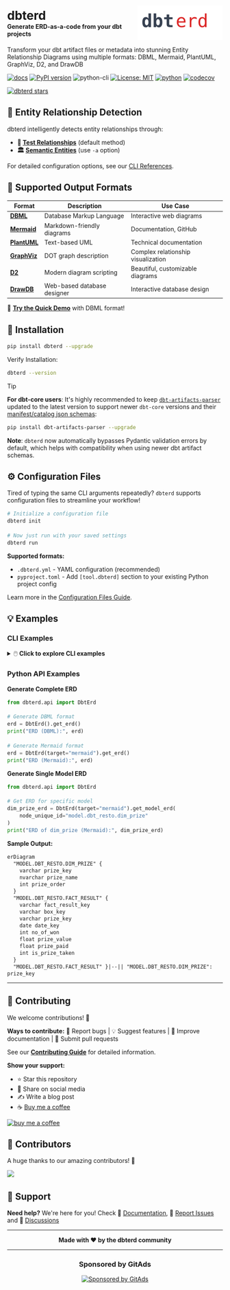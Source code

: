 <div style="display: flex; align-items: center; justify-content: space-between;">
  <div>
    <h1 style="margin: 0;">dbterd</h1>
    <p style="margin: 0; font-weight: bold;">Generate ERD-as-a-code from your dbt projects</p>
  </div>
  <img src="docs/assets/logo.svg" alt="dbterd logo" width="200" height="80">
</div>

Transform your dbt artifact files or metadata into stunning Entity Relationship Diagrams using multiple formats: DBML, Mermaid, PlantUML, GraphViz, D2, and DrawDB

[![docs](https://img.shields.io/badge/docs-visit%20site-blue?style=flat&logo=gitbook&logoColor=white)](https://dbterd.datnguyen.de/)
[![PyPI version](https://badge.fury.io/py/dbterd.svg)](https://pypi.org/project/dbterd/)
![python-cli](https://img.shields.io/badge/CLI-Python-FFCE3E?labelColor=14354C&logo=python&logoColor=white)
[![License: MIT](https://img.shields.io/badge/License-MIT-yellow.svg)](https://opensource.org/licenses/MIT)
[![python](https://img.shields.io/badge/Python-3.9|3.10|3.11|3.12-3776AB.svg?style=flat&logo=python&logoColor=white)](https://www.python.org)
[![codecov](https://codecov.io/gh/datnguye/dbterd/graph/badge.svg?token=N7DMQBLH4P)](https://codecov.io/gh/datnguye/dbterd)

[![dbterd stars](https://img.shields.io/github/stars/datnguye/dbterd.svg?logo=github&style=for-the-badge&label=Star%20this%20repo)](https://github.com/datnguye/dbterd)

## 🎯 Entity Relationship Detection

dbterd intelligently detects entity relationships through:

- **🧪 [Test Relationships](https://docs.getdbt.com/reference/resource-properties/data-tests#relationships)** (default method)
- **🏛️ [Semantic Entities](https://docs.getdbt.com/docs/build/entities)** (use `-a` option)

For detailed configuration options, see our [CLI References](https://dbterd.datnguyen.de/latest/nav/guide/cli-references.html#dbterd-run-algo-a).

## 🎨 Supported Output Formats

| Format | Description | Use Case |
|--------|-------------|----------|
| **[DBML](https://dbdiagram.io/d)** | Database Markup Language | Interactive web diagrams |
| **[Mermaid](https://mermaid-js.github.io/mermaid-live-editor/)** | Markdown-friendly diagrams | Documentation, GitHub |
| **[PlantUML](https://plantuml.com/ie-diagram)** | Text-based UML | Technical documentation |
| **[GraphViz](https://graphviz.org/)** | DOT graph description | Complex relationship visualization |
| **[D2](https://d2lang.com/)** | Modern diagram scripting | Beautiful, customizable diagrams |
| **[DrawDB](https://drawdb.vercel.app/)** | Web-based database designer | Interactive database design |

🎯 **[Try the Quick Demo](https://dbterd.datnguyen.de/latest/nav/guide/targets/generate-dbml.html)** with DBML format!

## 🚀 Installation

```bash
pip install dbterd --upgrade
```

Verify Installation:

```bash
dbterd --version
```

> [!TIP]
> **For dbt-core users**: It's highly recommended to keep [`dbt-artifacts-parser`](https://github.com/yu-iskw/dbt-artifacts-parser) updated to the latest version to support newer `dbt-core` versions and their [manifest/catalog json schemas](https://schemas.getdbt.com/):
> ```bash
> pip install dbt-artifacts-parser --upgrade
> ```
>
> **Note**: `dbterd` now automatically bypasses Pydantic validation errors by default, which helps with compatibility when using newer dbt artifact schemas.

## ⚙️ Configuration Files

Tired of typing the same CLI arguments repeatedly? `dbterd` supports configuration files to streamline your workflow!

```bash
# Initialize a configuration file
dbterd init

# Now just run with your saved settings
dbterd run
```

**Supported formats:**
- `.dbterd.yml` - YAML configuration (recommended)
- `pyproject.toml` - Add `[tool.dbterd]` section to your existing Python project config

Learn more in the [Configuration Files Guide](https://dbterd.datnguyen.de/latest/nav/guide/configuration-file.html).

## 💡 Examples

### CLI Examples

<details>
<summary>🖱️ <strong>Click to explore CLI examples</strong></summary>

```bash
# 📊 Select all models in dbt_resto
dbterd run -ad samples/dbtresto

# 🎯 Select multiple dbt resources (models + sources)
dbterd run -ad samples/dbtresto -rt model -rt source

# 🔍 Select models excluding staging
dbterd run -ad samples/dbtresto -s model.dbt_resto -ns model.dbt_resto.staging

# 📋 Select by schema name
dbterd run -ad samples/dbtresto -s schema:mart -ns model.dbt_resto.staging

# 🏷️ Select by full schema name
dbterd run -ad samples/dbtresto -s schema:dbt.mart -ns model.dbt_resto.staging

# 🌟 Other sample projects
dbterd run -ad samples/fivetranlog -rt model -rt source
dbterd run -ad samples/facebookad -rt model -rt source
dbterd run -ad samples/shopify -s wildcard:*shopify.shopify__*

# 🔗 Custom relationship detection
dbterd run -ad samples/dbt-constraints -a "test_relationship:(name:foreign_key|c_from:fk_column_name|c_to:pk_column_name)"

# 💻 Your local project
dbterd run -ad samples/local -rt model -rt source
```

</details>

### Python API Examples

**Generate Complete ERD**

```python
from dbterd.api import DbtErd

# Generate DBML format
erd = DbtErd().get_erd()
print("ERD (DBML):", erd)

# Generate Mermaid format
erd = DbtErd(target="mermaid").get_erd()
print("ERD (Mermaid):", erd)
```

**Generate Single Model ERD**

```python
from dbterd.api import DbtErd

# Get ERD for specific model
dim_prize_erd = DbtErd(target="mermaid").get_model_erd(
    node_unique_id="model.dbt_resto.dim_prize"
)
print("ERD of dim_prize (Mermaid):", dim_prize_erd)
```

**Sample Output:**

```mermaid
erDiagram
  "MODEL.DBT_RESTO.DIM_PRIZE" {
    varchar prize_key
    nvarchar prize_name
    int prize_order
  }
  "MODEL.DBT_RESTO.FACT_RESULT" {
    varchar fact_result_key
    varchar box_key
    varchar prize_key
    date date_key
    int no_of_won
    float prize_value
    float prize_paid
    int is_prize_taken
  }
  "MODEL.DBT_RESTO.FACT_RESULT" }|--|| "MODEL.DBT_RESTO.DIM_PRIZE": prize_key
```

---

## 🤝 Contributing

We welcome contributions! 🎉

**Ways to contribute:** 🐛 Report bugs | 💡 Suggest features  | 📝 Improve documentation | 🔧 Submit pull requests

See our **[Contributing Guide](https://dbterd.datnguyen.de/latest/nav/development/contributing-guide.html)** for detailed information.

**Show your support:**
- ⭐ Star this repository
- 📢 Share on social media
- ✍️ Write a blog post
- ☕ [Buy me a coffee](https://www.buymeacoffee.com/datnguye)

[![buy me a coffee](https://img.shields.io/badge/buy%20me%20a%20coffee-donate-yellow.svg?logo=buy-me-a-coffee&logoColor=white&labelColor=ff813f&style=for-the-badge)](https://www.buymeacoffee.com/datnguye)

## 👥 Contributors

A huge thanks to our amazing contributors! 🙏

<a href="https://github.com/datnguye/dbterd/graphs/contributors">
  <img src="https://contrib.rocks/image?repo=datnguye/dbterd" />
</a>

## 📧 Support

**Need help?** We're here for you! Check 📖 [Documentation](https://dbterd.datnguyen.de/), 🐛 [Report Issues](https://github.com/datnguye/dbterd/issues) and 💬 [Discussions](https://github.com/datnguye/dbterd/discussions)

---

<div align="center">

**Made with ❤️ by the dbterd community**

---

### Sponsored by GitAds
[![Sponsored by GitAds](https://gitads.dev/v1/ad-serve?source=datnguye/dbterd@github)](https://gitads.dev/v1/ad-track?source=datnguye/dbterd@github)

<!-- GitAds-Verify: KHY1BVKH7W6UIGSKX7AOWMA6LBQH9FVS -->

</div>
